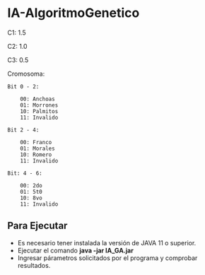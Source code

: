 # IA-AlgoritmoGenetico

C1: 1.5

C2: 1.0

C3: 0.5

Cromosoma:

	Bit 0 - 2:
		
		00: Anchoas
		01: Morrones
		10: Palmitos
		11: Invalido
	
	Bit 2 - 4:
		
		00: Franco
		01: Morales
		10: Romero
		11: Invalido
		
	Bit: 4 - 6:
	
		00: 2do
		01: 5t0
		10: 8vo
		11: Invalido

## Para Ejecutar

- Es necesario tener instalada la versión de JAVA 11 o superior.
- Ejecutar el comando **java -jar IA_GA.jar**
- Ingresar párametros solicitados por el programa y comprobar resultados.